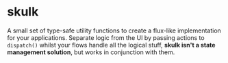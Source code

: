 # skulk
A small set of type-safe utility functions to create a flux-like implementation for your applications. Separate logic from the UI by passing actions to `dispatch()` whilst your flows handle all the logical stuff, **skulk isn't a state management solution**, but works in conjunction with them.